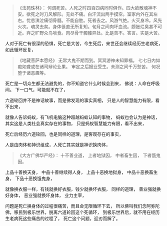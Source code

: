 > 《法苑珠林》：
> 何谓死苦。人死之时四百四病同时俱作。四大欲散魂神不安。欲死之时刀风解形。无处不痛。白汗流出两手摸空。室家内外在其左右。忧悲洟泣痛彻骨髓。不能自胜。死者去之。风游气绝。火灭身冷。风先火次。魂灵去矣。身体侹直无所复知。旬月之间肉坏血流。膀胀烂臭甚不可近。弃之旷野众鸟啖食。肉尽骨干髑髅异处。比是苦不。答言。实是大苦。
> 

人对于死亡有很深的恐惧，死亡是大苦，今生死后，来世还会继续经历生老病死，
如此循环反复，

> 《地藏菩萨本愿经》
> 无常大鬼不期而到。冥冥游神未知罪福。
> 七七日内如痴如聋或在诸司辩论业果。
> 审定之后据业受生。未测之间千万愁苦。
> 何况堕于诸恶趣等。

死亡是一切众生都无法避免的，你不知道它什么时候会到来，
佛说：人命在呼吸间。
下一口气，可能就不在了，

六道轮回并不是神话故事，而是佛发现的事实真相，
只是人的智慧能力有限，看不出来，

就像人告诉蚂蚁，有飞机电脑这种超越蚂蚁认知的事物，
蚂蚁也会认为是神话，其实这是人类社会真实存在的事物，
只是蚂蚁智慧能力有限，看不出来，

死亡后经历六道轮回，也是同样的道理，是客观存在的事实，

人是由肉体和神识组成，人死亡其实就是神识换肉体，

> 《大方广佛华严经》：
> 十不善业道，
> 上者地狱因，
> 中者畜生因，
> 下者饿鬼因。

上品十善换天身，
中品十善继续得人身，
上品十恶换地狱身，
中品十恶换畜生身，
下品十恶换饿鬼身，

就像换衣服一样，有钱就换好衣服，钱少就换坏衣服，
同样的道理，
善业强就换好身体，
恶业强就换坏身体，
业力主宰，

问题是死亡换身体的过程很痛苦，而且会无限循环下去，
所以佛叫我们念阿弥陀佛，移民到极乐世界，脱离六道轮回这个死循环，
到极乐世界后，就不用在经历生老病死这些痛苦的过程了，
死亡这个问题，迎刃而解了。




